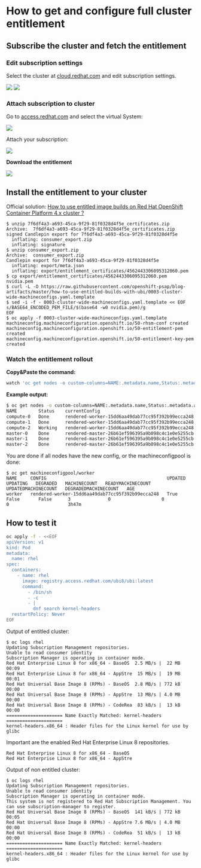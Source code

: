 # How to get and configure full cluster entitlement

## Subscribe the cluster and fetch the entitlement

### Edit subscription settings

Select the cluster at [cloud.redhat.com](https://cloud.redhat.com) and edit subscription settings.

![](full-cluster-entitlement/cluster-subscription-1.png)
![](full-cluster-entitlement/cluster-subscription-2.png)

### Attach subscription to cluster

Go to [access.redhat.com](https://access.redhat.com) and select the virtual System:

![](full-cluster-entitlement/cluster-subscription-3.png)

Attach your subscription:

![](full-cluster-entitlement/cluster-subscription-4.png)

**Download the entitlement**

![](full-cluster-entitlement/cluster-subscription-5.png)


## Install the entitlement to your cluster

Official solution: [How to use entitled image builds on Red Hat OpenShift Container Platform 4.x cluster ?](https://access.redhat.com/solutions/4908771)


```
$ unzip 7f6df4a3-a693-45ca-9f29-81f0328d4f5e_certificates.zip
Archive:  7f6df4a3-a693-45ca-9f29-81f0328d4f5e_certificates.zip
signed Candlepin export for 7f6df4a3-a693-45ca-9f29-81f0328d4f5e
  inflating: consumer_export.zip
  inflating: signature
$ unzip consumer_export.zip
Archive:  consumer_export.zip
Candlepin export for 7f6df4a3-a693-45ca-9f29-81f0328d4f5e
  inflating: export/meta.json
  inflating: export/entitlement_certificates/4562443306095312060.pem
$ cp export/entitlement_certificates/4562443306095312060.pem nvidia.pem
$ curl -L -O https://raw.githubusercontent.com/openshift-psap/blog-artifacts/master/how-to-use-entitled-builds-with-ubi/0003-cluster-wide-machineconfigs.yaml.template
$ sed -i -f - 0003-cluster-wide-machineconfigs.yaml.template << EOF
s/BASE64_ENCODED_PEM_FILE/$(base64 -w0 nvidia.pem)/g
EOF
$ oc apply -f 0003-cluster-wide-machineconfigs.yaml.template
machineconfig.machineconfiguration.openshift.io/50-rhsm-conf created
machineconfig.machineconfiguration.openshift.io/50-entitlement-pem created
machineconfig.machineconfiguration.openshift.io/50-entitlement-key-pem created
```

### Watch the entitlement rollout

**Copy&Paste the command:**
```bash
watch 'oc get nodes -o custom-columns=NAME:.metadata.name,Status:.metadata.annotations."machineconfiguration\.openshift\.io/state",currentConfig:.metadata.annotations."machineconfiguration\.openshift\.io/currentConfig",desiredConfig:.metadata.annotations."machineconfiguration\.openshift\.io/desiredConfig"'
```

**Example output:**
```bash
$ oc get nodes -o custom-columns=NAME:.metadata.name,Status:.metadata.annotations."machineconfiguration\.openshift\.io/state",currentConfig:.metadata.annotations."machineconfiguration\.openshift\.io/currentConfig",desiredConfig:.metadata.annotations."machineconfiguration\.openshift\.io/desiredConfig"
NAME        Status    currentConfig                                      desiredConfig
compute-0   Done      rendered-worker-15dd6aa49dab77cc95f392b99ecca248   rendered-worker-15dd6aa49dab77cc95f392b99ecca248
compute-1   Done      rendered-worker-15dd6aa49dab77cc95f392b99ecca248   rendered-worker-15dd6aa49dab77cc95f392b99ecca248
compute-2   Working   rendered-worker-15dd6aa49dab77cc95f392b99ecca248   rendered-worker-c486cfec526faa411a36efa31b426237
master-0    Done      rendered-master-26b61ef596395a9b098c4c1e0e5255cb   rendered-master-26b61ef596395a9b098c4c1e0e5255cb
master-1    Done      rendered-master-26b61ef596395a9b098c4c1e0e5255cb   rendered-master-26b61ef596395a9b098c4c1e0e5255cb
master-2    Done      rendered-master-26b61ef596395a9b098c4c1e0e5255cb   rendered-master-26b61ef596395a9b098c4c1e0e5255cb
```

You are done if all nodes have the new config, or the machineconfigpool is done:
```
$ oc get machineconfigpool/worker
NAME     CONFIG                                             UPDATED   UPDATING   DEGRADED   MACHINECOUNT   READYMACHINECOUNT   UPDATEDMACHINECOUNT   DEGRADEDMACHINECOUNT   AGE
worker   rendered-worker-15dd6aa49dab77cc95f392b99ecca248   True     False       False      3              0                   0                     0                      3h47m
```

## How to test it

```bash
oc apply -f - <<EOF
apiVersion: v1
kind: Pod
metadata:
  name: rhel
spec:
  containers:
    - name: rhel
      image: registry.access.redhat.com/ubi8/ubi:latest
      command:
        - /bin/sh
        - -c
        - |
          dnf search kernel-headers
  restartPolicy: Never
EOF
```

Output of entitled cluster:

```
$ oc logs rhel
Updating Subscription Management repositories.
Unable to read consumer identity
Subscription Manager is operating in container mode.
Red Hat Enterprise Linux 8 for x86_64 - BaseOS  2.5 MB/s |  22 MB     00:09
Red Hat Enterprise Linux 8 for x86_64 - AppStre  15 MB/s |  19 MB     00:01
Red Hat Universal Base Image 8 (RPMs) - BaseOS  2.8 MB/s | 772 kB     00:00
Red Hat Universal Base Image 8 (RPMs) - AppStre  13 MB/s | 4.0 MB     00:00
Red Hat Universal Base Image 8 (RPMs) - CodeRea  83 kB/s |  13 kB     00:00
===================== Name Exactly Matched: kernel-headers =====================
kernel-headers.x86_64 : Header files for the Linux kernel for use by glibc
```

Important are the enabled Red Hat Enterprise Linux 8 repositories.
```
Red Hat Enterprise Linux 8 for x86_64 - BaseOS
Red Hat Enterprise Linux 8 for x86_64 - AppStre
```

Output of non entitled cluster:
```
$ oc logs rhel
Updating Subscription Management repositories.
Unable to read consumer identity
Subscription Manager is operating in container mode.
This system is not registered to Red Hat Subscription Management. You can use subscription-manager to register.
Red Hat Universal Base Image 8 (RPMs) - BaseOS  141 kB/s | 772 kB     00:05
Red Hat Universal Base Image 8 (RPMs) - AppStre 7.6 MB/s | 4.0 MB     00:00
Red Hat Universal Base Image 8 (RPMs) - CodeRea  51 kB/s |  13 kB     00:00
===================== Name Exactly Matched: kernel-headers =====================
kernel-headers.x86_64 : Header files for the Linux kernel for use by glibc
```